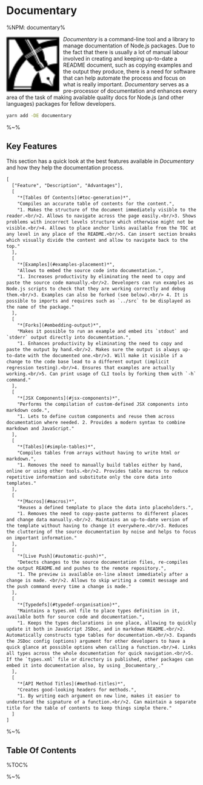 Documentary
===

%NPM: documentary%

<a href="https://github.com/artdecocode/documentary"><img src="images/LOGO.svg?sanitize=true" width="150" align="left"></a>

_Documentary_ is a command-line tool and a library to manage documentation of Node.js packages. Due to the fact that there is usually a lot of manual labour involved in creating and keeping up-to-date a README document, such as copying examples and the output they produce, there is a need for software that can help automate the process and focus on what is really important. _Documentary_ serves as a pre-processor of documentation and enhances every area of the task of making available quality docs for Node.js (and other languages) packages for fellow developers.

```sh
yarn add -DE documentary
```

%~%

## Key Features

This section has a quick look at the best features available in _Documentary_ and how they help the documentation process.

```table
[
  ["Feature", "Description", "Advantages"],
  [
    "*[Tables Of Contents](#toc-generation)*",
    "Compiles an accurate table of contents for the content.",
    "1. Makes the structure of the document immediately visible to the reader.<br/>2. Allows to navigate across the page easily.<br/>3. Shows problems with incorrect levels structure which otherwise might not be visible.<br/>4. Allows to place anchor links available from the TOC at any level in any place of the README.<br/>5. Can insert section breaks which visually divide the content and allow to navigate back to the top."
  ],
  [
    "*[Examples](#examples-placement)*",
    "Allows to embed the source code into documentation.",
    "1. Increases productivity by eliminating the need to copy and paste the source code manually.<br/>2. Developers can run examples as Node.js scripts to check that they are working correctly and debug them.<br/>3. Examples can also be forked (see below).<br/> 4. It is possible to imports and requires such as `../src` to be displayed as the name of the package."
  ],
  [
    "*[Forks](#embedding-output)*",
    "Makes it possible to run an example and embed its `stdout` and `stderr` output directly into documentation.",
    "1. Enhances productivity by eliminating the need to copy and paste the output by hand.<br/>2. Makes sure the output is always up-to-date with the documented one.<br/>3. Will make it visible if a change to the code base lead to a different output (implicit regression testing).<br/>4. Ensures that examples are actually working.<br/>5. Can print usage of CLI tools by forking them with `-h` command."
  ],
  [
    "*[JSX Components](#jsx-components)*",
    "Performs the compilation of custom-defined JSX components into markdown code.",
    "1. Lets to define custom components and reuse them across documentation where needed. 2. Provides a modern syntax to combine markdown and JavaScript."
  ],
  [
    "*[Tables](#simple-tables)*",
    "Compiles tables from arrays without having to write html or markdown.",
    "1. Removes the need to manually build tables either by hand, online or using other tools.<br/>2. Provides table macros to reduce repetitive information and substitute only the core data into templates."
  ],
  [
    "*[Macros](#macros)*",
    "Reuses a defined template to place the data into placeholders.",
    "1. Removes the need to copy-paste patterns to different places and change data manually.<br/>2. Maintains an up-to-date version of the template without having to change it everywhere.<br/>3. Reduces the cluttering of the source documentation by noise and helps to focus on important information."
  ],
  [
    "*[Live Push](#automatic-push)*",
    "Detects changes to the source documentation files, re-compiles the output README.md and pushes to the remote repository.",
    "1. The preview is available on-line almost immediately after a change is made. <br/>2. Allows to skip writing a commit message and the push command every time a change is made."
  ],
  [
    "*[Typedefs](#typedef-organisation)*",
    "Maintains a types.xml file to place types definition in it, available both for source code and documentation.",
    "1. Keeps the types declarations in one place, allowing to quickly update it both in JavaScript JSDoc, and in markdown README.<br/>2. Automatically constructs type tables for documentation.<br/>3. Expands the JSDoc config (options) argument for other developers to have a quick glance at possible options when calling a function.<br/>4. Links all types across the whole documentation for quick navigation.<br/>5. If the `types.xml` file or directory is published, other packages can embed it into documentation also, by using _Documentary_."
  ],
  [
    "*[API Method Titles](#method-titles)*",
    "Creates good-looking headers for methods.",
    "1. By writing each argument on new line, makes it easier to understand the signature of a function.<br/>2. Can maintain a separate title for the table of contents to keep things simple there."
  ]
]
```

%~%

## Table Of Contents

%TOC%

%~%